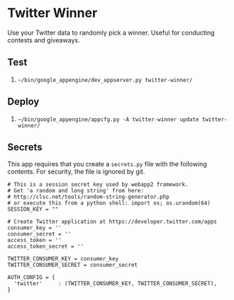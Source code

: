 # Twitter Winner

Use your Twitter data to randomly pick a winner. Useful for conducting contests and giveaways.

## Test

1. `~/bin/google_appengine/dev_appserver.py twitter-winner/`

## Deploy

1. `~/bin/google_appengine/appcfg.py -A twitter-winner update twitter-winner/`

## Secrets

This app requires that you create a `secrets.py` file with the following contents. For security, the file is ignored by git.

```
# This is a session secret key used by webapp2 framework.
# Get 'a random and long string' from here:
# http://clsc.net/tools/random-string-generator.php
# or execute this from a python shell: import os; os.urandom(64)
SESSION_KEY = ""

# Create Twitter application at https://developer.twitter.com/apps
consumer_key = ''
consumer_secret = ''
access_token = ''
access_token_secret = ''

TWITTER_CONSUMER_KEY = consumer_key
TWITTER_CONSUMER_SECRET = consumer_secret

AUTH_CONFIG = {
  'twitter'     : (TWITTER_CONSUMER_KEY, TWITTER_CONSUMER_SECRET),
}
```

